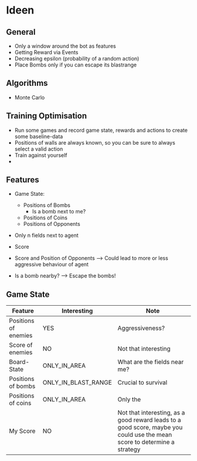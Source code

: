 # Ideen

## General
* Only a window around the bot as features
* Getting Reward via Events
* Decreasing epsilon (probability of a random action)
* Place Bombs only if you can escape its blastrange
## Algorithms
* Monte Carlo


## Training Optimisation
* Run some games and record game state, rewards and actions to create some baseline-data
* Positions of walls are always known, so you can be sure to always select a valid action
* Train against yourself
* 

## Features
* Game State:
  * Positions of Bombs
    * Is a bomb next to me?
  * Positions of Coins
  * Positions of Opponents

* Only n fields next to agent
* Score
* Score and Position of Opponents --> Could lead to more or less aggressive behaviour of agent
* Is a bomb nearby? --> Escape the bombs! 


## Game State
| Feature | Interesting |Note|
|---------|-------------|---|
|Positions of enemies | YES | Aggressiveness?
|Score of enemies | NO | Not that interesting
| Board-State | ONLY_IN_AREA | What are the fields near me?
|Positions of bombs | ONLY_IN_BLAST_RANGE | Crucial to survival
|Positions of coins | ONLY_IN_AREA | Only the
| My Score | NO | Not that interesting, as a good reward leads to a good score, maybe you could use the mean score to determine a strategy